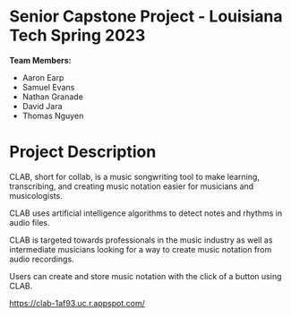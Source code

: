 # Senior Capstone Project - Louisiana Tech Spring 2023

**Team Members:**
- Aaron Earp
- Samuel Evans
- Nathan Granade
- David Jara
- Thomas Nguyen

# Project Description

CLAB, short for collab, is a music songwriting tool to make learning, transcribing, and creating music notation easier for musicians and musicologists. 

CLAB uses artificial intelligence algorithms to detect notes and rhythms in audio files. 

CLAB is targeted towards professionals in the music industry as well as intermediate musicians looking for a way to create music notation from audio recordings. 

Users can create and store music notation with the click of a button using CLAB. 

https://clab-1af93.uc.r.appspot.com/
